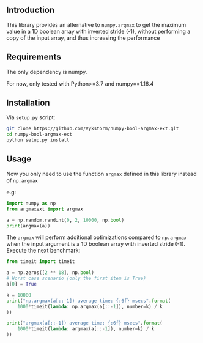 
## Introduction

This library provides an alternative to ```numpy.argmax``` to get the maximum value in a 1D boolean array with inverted stride (-1), without performing a copy of the input array, and thus increasing the performance


## Requirements

The only dependency is numpy.

For now, only tested with Python>=3.7 and numpy==1.16.4

## Installation

Via ```setup.py``` script:

```bash
git clone https://github.com/Vykstorm/numpy-bool-argmax-ext.git
cd numpy-bool-argmax-ext
python setup.py install
```

## Usage

Now you only need to use the function ```argmax``` defined in this library instead of ```np.argmax```

e.g:
```python
import numpy as np
from argmaxext import argmax

a = np.random.randint(0, 2, 10000, np.bool)
print(argmax(a))
```

The ```argmax``` will perform additional optimizations compared to ```np.argmax``` when the input argument is a 1D boolean array with inverted stride (-1). <br/>
Execute the next benchmark:

```python
from timeit import timeit

a = np.zeros([2 ** 18], np.bool)
# Worst case scenario (only the first item is True)
a[0] = True

k = 10000
print("np.argmax(a[::-1]) average time: {:6f} msecs".format(
    1000*timeit(lambda: np.argmax(a[::-1]), number=k) / k
))

print("argmax(a[::-1]) average time: {:6f} msecs".format(
    1000*timeit(lambda: argmax(a[::-1]), number=k) / k
))
```
